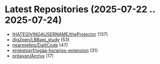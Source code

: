 # Latest Repositories (2025-07-22 .. 2025-07-24)

- [IHATEGIVINGAUSERNAME/theProtector](https://github.com/IHATEGIVINGAUSERNAME/theProtector) (137)
- [dig2pen/LBBapi_study](https://github.com/dig2pen/LBBapi_study) (53)
- [nearmetips/DailiCode](https://github.com/nearmetips/DailiCode) (47)
- [ernestosrf/sigaa-horarios-extension](https://github.com/ernestosrf/sigaa-horarios-extension) (31)
- [pritayan/Arctyx](https://github.com/pritayan/Arctyx) (17)
